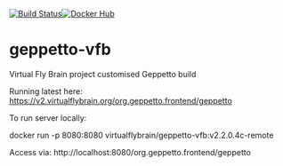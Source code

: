[![Build Status](https://github.com/VirtualFlyBrain/geppetto-vfb/workflows/CI/badge.svg)](https://github.com/Robbie1977/geppetto-vfb/actions?query=workflow%3ACI)[![Docker Hub](https://www.shippable.com/assets/images/logos/docker-hub.jpg)](https://hub.docker.com/r/virtualflybrain/geppetto-vfb/)

# geppetto-vfb
Virtual Fly Brain project customised Geppetto build

Running latest here: https://v2.virtualflybrain.org/org.geppetto.frontend/geppetto

To run server locally:

docker run -p 8080:8080 virtualflybrain/geppetto-vfb:v2.2.0.4c-remote

Access via: http://localhost:8080/org.geppetto.frontend/geppetto

